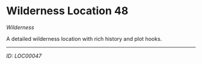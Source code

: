 # Wilderness Location 48

*Wilderness*

A detailed wilderness location with rich history and plot hooks.

---
*ID: LOC00047*